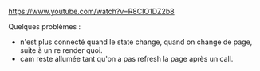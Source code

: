 https://www.youtube.com/watch?v=R8CIO1DZ2b8


Quelques problèmes : 
- n'est plus connecté quand le state change, quand on change de page, suite à un re render quoi.
- cam reste allumée tant qu'on a pas refresh la page après un call.
